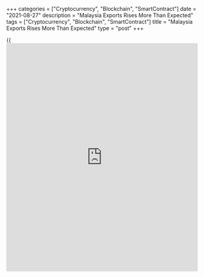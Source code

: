 +++
categories = ["Cryptocurrency", "Blockchain", "SmartContract"]
date = "2021-08-27"
description = "Malaysia Exports Rises More Than Expected"
tags = ["Cryptocurrency", "Blockchain", "SmartContract"]
title = "Malaysia Exports Rises More Than Expected"
type = "post"
+++

{{<iframe id="large-banner" src="https://www.bounty.group/#slide=4.0" width="100%" height="600" scrolling="no" style="border: 0px solid rgb(216, 221, 230); border-radius: 3px;">}}

Malaysia's exports rose more than expected in July, data from the
Department of Statistics showed on Friday.

Exports grew 5.0 percent year-on-year to MYR 97.3 billion in July.
Economists had expected a rise of 9.7 percent.

Imports grew 24.0 percent annually to MYR 83.6 billion in July.
Economists had forecast a increase of 19.4 percent.

The trade surplus totaled MYR 13.7 billion in July, which was below the
expected level of MYR 20.0 billion, the agency said.

On a monthly basis, exports declined 18.6 percent in July and imports
decreased 7.7 percent.

For comments and feedback [contact](https://www.playgroundfx.com/contact/): editorial@rtt[news](https://www.letsplayfx.com/blog/forex-news-website/).com

[Economic News][1]

 **What parts of the world are seeing the best (and worst) economic
performances lately? Click[here][2] to check out our [Econ Scorecard][2]
and find out! See up-to-the-moment [ranking](https://www.playgroundfx.com/blog/crypto-exchange-ranking/)s for the best and worst
performers in [GDP][2], [unemployment rate][3], [inflation][4] and much
more.**

   1. www.rtt[news](https://www.letsplayfx.com/blog/forex-news-website/).com/Content/EconomicNews.aspx
   2. www.rtt[news](https://www.letsplayfx.com/blog/forex-news-website/).com/economic-scorecard/world-rank/GDP/highest-performance.aspx
   3. www.rtt[news](https://www.letsplayfx.com/blog/forex-news-website/).com/economic-scorecard/world-rank/unemployment-rate/lowest-performance.aspx
   4. www.rtt[news](https://www.letsplayfx.com/blog/forex-news-website/).com/economic-scorecard/world-rank/CPI/highest-performance.aspx